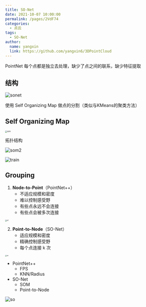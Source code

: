 ```yaml
---
title: SO-Net
date: 2021-10-07 10:00:00
permalink: /pages/2VdF74
categories: 
  - 点云
tags: 
  - SO-Net
author: 
  name: yangxin
  link: https://github.com/yangxin6/3DPointCloud
---
```




PointNet 每个点都是独立去处理，缺少了点之间的联系，缺少特征提取



## 结构

![sonet](https://cdn.jsdelivr.net/gh/yangxin6/img-hosting@master/images/sonet.32l42293tpo0.png)

使用 Self Organizing Map 做点的分割（类似与KMeans的聚类方法）

##  Self Organizing Map

<img src="https://cdn.jsdelivr.net/gh/yangxin6/img-hosting@master/images/som.31kdvrwpnis0.png" alt="som" style="zoom:40%;" />

拓扑结构

![som2](https://cdn.jsdelivr.net/gh/yangxin6/img-hosting@master/images/som2.6z2tbwmc35c0.png)

![train](https://cdn.jsdelivr.net/gh/yangxin6/img-hosting@master/images/train.6d53svg0uxc.png)

## Grouping

1. **Node-to-Point**（PointNet++）
   - 不适应规模和密度
   - 难以控制感受野
   - 有些点永远不会连接
   - 有些点会被多次连接

<img src="https://cdn.jsdelivr.net/gh/yangxin6/img-hosting@master/images/p2.61wxsjl6rfs0.png" alt="p2" style="zoom:33%;" /> 



2. **Point-to-Node**（SO-Net）
   - 适应规模和密度
   - 精确控制感受野
   - 每个点连接 k 次

<img src="https://cdn.jsdelivr.net/gh/yangxin6/img-hosting@master/images/sn.6dm2hqca4lw0.png" alt="sn" style="zoom:33%;" /> 



- PointNet++
  - FPS
  - KNN/Radius
- SO-Net
  - SOM
  - Point-to-Node

![so](https://cdn.jsdelivr.net/gh/yangxin6/img-hosting@master/images/so.2eh9198kbn6s.png)

